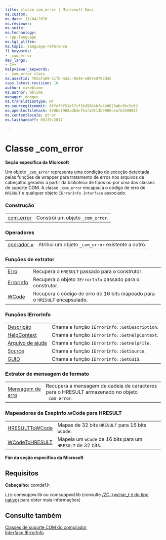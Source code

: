 ```yaml
---
title: classe com_error | Microsoft Docs
ms.custom: 
ms.date: 11/04/2016
ms.reviewer: 
ms.suite: 
ms.technology:
- cpp-language
ms.tgt_pltfrm: 
ms.topic: language-reference
f1_keywords:
- _com_error
dev_langs:
- C++
helpviewer_keywords:
- _com_error class
ms.assetid: 70dafa69-b1fb-4a5c-9249-e857e0793d42
caps.latest.revision: 10
author: mikeblome
ms.author: mblome
manager: ghogen
ms.translationtype: HT
ms.sourcegitcommit: 6ffef5f51e57cf36d5984bfc43d023abc8bc5c62
ms.openlocfilehash: 670be1988adb3ef5afa9113b9988ceafb249801f
ms.contentlocale: pt-br
ms.lasthandoff: 09/25/2017

---
```

# <a name="comerror-class"></a>Classe _com_error
**Seção específica da Microsoft**  
  
 Um objeto `_com_error` representa uma condição de exceção detectada pelas funções de wrapper para tratamento de erros nos arquivos de cabeçalho gerados a partir da biblioteca de tipos ou por uma das classes de suporte COM. A classe `_com_error` encapsula o código de erro de `HRESULT` e qualquer objeto `IErrorInfo Interface` associado.  
  
### <a name="construction"></a>Construção  
  
|||  
|-|-|  
|[com_error](../cpp/com-error-com-error.md)|Constrói um objeto `_com_error`.|  
  
### <a name="operators"></a>Operadores  
  
|||  
|-|-|  
|[operador =](../cpp/com-error-operator-equal.md)|Atribui um objeto `_com_error` existente a outro.|  
  
### <a name="extractor-functions"></a>Funções de extrator  
  
|||  
|-|-|  
|[Erro](../cpp/com-error-error.md)|Recupera o `HRESULT` passado para o construtor.|  
|[ErrorInfo](../cpp/com-error-errorinfo.md)|Recupera o objeto `IErrorInfo` passado para o construtor.|  
|[WCode](../cpp/com-error-wcode.md)|Recupera o código de erro de 16 bits mapeado para o `HRESULT` encapsulado.|  
  
### <a name="ierrorinfo-functions"></a>Funções IErrorInfo  
  
|||  
|-|-|  
|[Descrição](../cpp/com-error-description.md)|Chama a função `IErrorInfo::GetDescription`.|  
|[HelpContext](../cpp/com-error-helpcontext.md)|Chama a função `IErrorInfo::GetHelpContext`.|  
|[Arquivo de ajuda](../cpp/com-error-helpfile.md)|Chama a função `IErrorInfo::GetHelpFile`.|  
|[Source](../cpp/com-error-source.md)|Chama a função `IErrorInfo::GetSource`.|  
|[GUID](../cpp/com-error-guid.md)|Chama a função `IErrorInfo::GetGUID`.|  
  
### <a name="format-message-extractor"></a>Extrator de mensagem de formato  
  
|||  
|-|-|  
|[Mensagem de erro](../cpp/com-error-errormessage.md)|Recupera a mensagem de cadeia de caracteres para o HRESULT armazenado no objeto `_com_error`.|  
  
### <a name="exepinfowcode-to-hresult-mappers"></a>Mapeadores de ExepInfo.wCode para HRESULT  
  
|||  
|-|-|  
|[HRESULTToWCode](../cpp/com-error-hresulttowcode.md)|Mapas de 32 bits `HRESULT` para 16 bits `wCode`.|  
|[WCodeToHRESULT](../cpp/com-error-wcodetohresult.md)|Mapeia um `wCode` de 16 bits para um `HRESULT` de 32 bits.|  
  
**Fim da seção específica da Microsoft**  
  
## <a name="requirements"></a>Requisitos  
 **Cabeçalho:** comdef.h  
  
 `Lib:`comsuppw.lib ou comsuppwd.lib (consulte [/ZC: (wchar_t é do tipo nativo)](../build/reference/zc-wchar-t-wchar-t-is-native-type.md) para obter mais informações)  
  
## <a name="see-also"></a>Consulte também  
 [Classes de suporte COM do compilador](../cpp/compiler-com-support-classes.md)   
 [Interface IErrorInfo](http://msdn.microsoft.com/en-us/4dda6909-2d9a-4727-ae0c-b5f90dcfa447)
